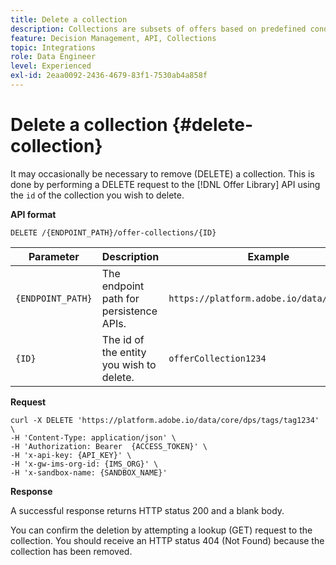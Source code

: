 ```yaml
---
title: Delete a collection
description: Collections are subsets of offers based on predefined conditions defined by a marketer, such as category of the offer.
feature: Decision Management, API, Collections
topic: Integrations
role: Data Engineer
level: Experienced
exl-id: 2eaa0092-2436-4679-83f1-7530ab4a858f
---
```

# Delete a collection {#delete-collection}

It may occasionally be necessary to remove (DELETE) a collection. This is done by performing a DELETE request to the [!DNL Offer Library] API using the `id` of the collection you wish to delete.

**API format**

```http
DELETE /{ENDPOINT_PATH}/offer-collections/{ID}
```

| Parameter | Description | Example |
| --------- | ----------- | ------- |
| `{ENDPOINT_PATH}` | The endpoint path for persistence APIs. | `https://platform.adobe.io/data/core/dps` |
| `{ID}` | The id of the entity you wish to delete.| `offerCollection1234` |

**Request**

```shell
curl -X DELETE 'https://platform.adobe.io/data/core/dps/tags/tag1234' \
-H 'Content-Type: application/json' \
-H 'Authorization: Bearer  {ACCESS_TOKEN}' \
-H 'x-api-key: {API_KEY}' \
-H 'x-gw-ims-org-id: {IMS_ORG}' \
-H 'x-sandbox-name: {SANDBOX_NAME}'
```

**Response**

A successful response returns HTTP status 200 and a blank body.

You can confirm the deletion by attempting a lookup (GET) request to the collection. You should receive an HTTP status 404 (Not Found) because the collection has been removed.
